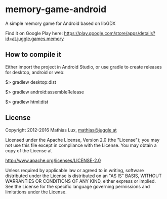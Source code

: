 memory-game-android
===================

A simple memory game for Android based on libGDX

Find it on Google Play here: 
https://play.google.com/store/apps/details?id=at.juggle.games.memory

How to compile it
-----------------
Either import the project in Android Studio, or use  gradle to create 
releases for desktop, android or web:

$> gradlew desktop:dist

$> gradlew android:assembleRelease

$> gradlew html:dist

License
-------

Copyright 2012-2016 Mathias Lux, mathias@juggle.at

Licensed under the Apache License, Version 2.0 (the "License");
you may not use this file except in compliance with the License.
You may obtain a copy of the License at

http://www.apache.org/licenses/LICENSE-2.0

Unless required by applicable law or agreed to in writing, software
distributed under the License is distributed on an "AS IS" BASIS,
WITHOUT WARRANTIES OR CONDITIONS OF ANY KIND, either express or implied.
See the License for the specific language governing permissions and
limitations under the License.

